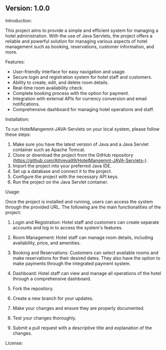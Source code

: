 ## Version: 1.0.0

Introduction: 

 This project aims to provide a simple and efficient system for managing a hotel administration. With the use of Java Servlets, the project offers a reliable and powerful solution for managing various aspects of hotel management such as booking, reservations, customer information, and more.

Features: 

- User-friendly interface for easy navigation and usage.
- Secure login and registration system for hotel staff and customers.
- Ability to create, edit, and delete room details.
- Real-time room availability check.
- Complete booking process with the option for payment.
- Integration with external APIs for currency conversion and email notifications.
- Comprehensive dashboard for managing hotel operations and staff.

Installation: 

To run HotelMangemnt-JAVA-Servlets on your local system, please follow these steps:

1. Make sure you have the latest version of Java and a Java Servlet container such as Apache Tomcat.
2. Clone or download the project from the GitHub repository (https://github.com/Athreya99/HotelMangemnt-JAVA-Servlets-).
3. Import the project into your preferred Java IDE.
4. Set up a database and connect it to the project.
5. Configure the project with the necessary API keys.
6. Run the project on the Java Servlet container.

Usage: 

Once the project is installed and running, users can access the system through the provided URL. The following are the main functionalities of the project:

1. Login and Registration: Hotel staff and customers can create separate accounts and log in to access the system's features.
2. Room Management: Hotel staff can manage room details, including availability, price, and amenities.
3. Booking and Reservations: Customers can select available rooms and make reservations for their desired dates. They also have the option to make payments through the integrated payment system.
4. Dashboard: Hotel staff can view and manage all operations of the hotel through a comprehensive dashboard.



1. Fork the repository.
2. Create a new branch for your updates.
3. Make your changes and ensure they are properly documented.
4. Test your changes thoroughly.
5. Submit a pull request with a descriptive title and explanation of the changes.

License:
